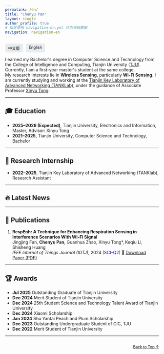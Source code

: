 ```yaml
---
permalink: /en/
title: "Chenyu Pan"
layout: single
author_profile: true
# 指定使用 navigation-en.yml 作为导航数据
navigation: navigation-en
---
```

<script>
  // 根据当前页面路径动态更新导航栏
  const currentPath = window.location.pathname;
  const isEnglish = currentPath.includes('/en/');
  const navigationItems = [
    { title: '个人简介', url: '#about-me' },
    { title: '教育背景', url: '#education' },
    { title: '科研实习', url: '#research' },
    { title: '最新消息', url: '#news' },
    { title: '出版物', url: '#publications' },
    { title: '荣誉', url: '#awards' },
  ];

  // 更新导航栏
  const navLinks = document.querySelectorAll('.site-navigation .nav-link');
  navLinks.forEach((link, index) => {
    link.textContent = isEnglish ? navigationItems[index].title : navigationItems[index].title;
  });
</script>
<!-- 语言切换按钮 -->
<div style="display: flex; justify-content: flex-start; gap: 10px; margin: 0.2em 0 0.5em;">
  <a href="/PCY.github.io/" style="font-size: 0.9em; text-decoration: none; padding: 5px 10px; background: #e9ecef; border-radius: 4px;">中文版</a>
  <a href="/PCY.github.io/en/" style="font-size: 0.9em; text-decoration: none; padding: 5px 10px; background: #e9ecef; border-radius: 4px;">English</a>
</div>

<span id="about-me"></span>
I earned my Bachelor's degree in Computer Science and Technology from the College of Intelligence and Computing, Tianjin University ([TJU](https://cic.tju.edu.cn/)). Currently, I am a first-year master's student at the same college.  
My research interests lie in **Wireless Sensing**, particularly **Wi-Fi Sensing**. I am currently studying and working at the [Tianjin Key Laboratory of Advanced Networking (TANKLab)](http://tj.teacher.360eol.com/teacherBasic/preview?teacherId=12111), under the guidance of Associate Professor [Xinyu Tong](https://cic.tju.edu.cn/faculty/tongxinyu/index.html).

---

## <span id="education">🎓 Education</span>

- **2025–2028 (Expected)**, Tianjin University, Electronics and Information, Master, Advisor: Xinyu Tong
- **2021–2025**, Tianjin University, Computer Science and Technology, Bachelor

---

## <span id="research">🔬 Research Internship</span>

- **2022–2025**, Tianjin Key Laboratory of Advanced Networking (TANKlab), Research Assistant

---

## <span id="news">🔥 Latest News</span>

---

## <span id="publications">📝 Publications</span>

1. **RespEnh: A Technique for Enhancing Respiration Sensing in Interference Scenarios With Wi-Fi Signal**  
   Jingjing Fan, **Chenyu Pan**, Guanhua Zhao, Xinyu Tong*, Keqiu Li, Shisheng Huang  
   *IEEE Internet of Things Journal (IOTJ)*, 2024 (<font color="blue">SCI-Q2</font>) 📄 [Download Paper (PDF)](/files/RespEnh_A_Technique_for_Enhancing_Respiration_Sensing_in_Interference_Scenarios_With_Wi-Fi_Signal.pdf)

---

## <span id="awards">🏆 Awards</span>

- **Jul 2025** Outstanding Graduate of Tianjin University
- **Dec 2024** Merit Student of Tianjin University
- **Dec 2024** 25th Student Science and Technology Talent Award of Tianjin University
- **Dec 2024** Xiaomi Scholarship
- **Jan 2024** Shu Yantai Peach and Plum Scholarship
- **Dec 2023** Outstanding Undergraduate Student of CIC, TJU
- **Dec 2022** Merit Student of Tianjin University

---

<div style="text-align: right; margin-top: 2em;">
  <a href="#about-me" style="font-size: 0.9em;">Back to Top ↑</a>
</div>